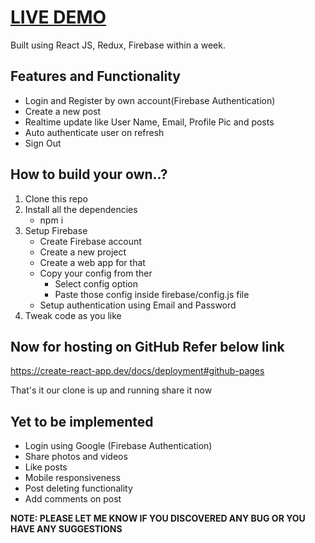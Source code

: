 # [LIVE DEMO](https://yogitataluja.github.io/linkedIn_clone/)
 

Built using React JS, Redux, Firebase within a week. 


## Features and Functionality

- Login and Register by own account(Firebase Authentication)
- Create a new post
- Realtime update like User Name, Email, Profile Pic and posts
- Auto authenticate user on refresh
- Sign Out


## How to build your own..?
1. Clone this repo
1. Install all the dependencies
    - npm i
1. Setup Firebase
   - Create Firebase account
   - Create a new project
   - Create a web app for that
   - Copy your config from ther
      - Select config option
      - Paste those config inside firebase/config.js file
   - Setup authentication using Email and Password
1. Tweak code as you like

## Now for hosting on GitHub Refer below link

  https://create-react-app.dev/docs/deployment#github-pages 

That's it our clone is up and running share it now

## Yet to be implemented 

- Login using Google (Firebase Authentication)
- Share photos and videos
- Like posts
- Mobile responsiveness
- Post deleting functionality
- Add comments on post
 


**NOTE: PLEASE LET ME KNOW IF YOU DISCOVERED ANY BUG OR YOU HAVE ANY SUGGESTIONS**
